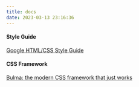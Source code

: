 ```yaml
---
title: docs
date: 2023-03-13 23:16:36
---
```


#### Style Guide
[Google HTML/CSS Style Guide](https://google.github.io/styleguide/htmlcssguide.html)


#### CSS Framework
[Bulma: the modern CSS framework that just works](https://bulma.io/)

